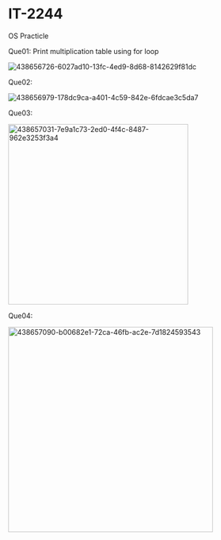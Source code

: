 # IT-2244
OS Practicle


Que01:
Print multiplication table using for loop

![438656726-6027ad10-13fc-4ed9-8d68-8142629f81dc](https://github.com/user-attachments/assets/d25b58c7-bf06-498e-95bc-1d6c68402af5)


Que02:

![438656979-178dc9ca-a401-4c59-842e-6fdcae3c5da7](https://github.com/user-attachments/assets/c55d6474-8af0-48c5-b058-e6ae5ab8d92b)

Que03:

<img width="363" alt="438657031-7e9a1c73-2ed0-4f4c-8487-962e3253f3a4" src="https://github.com/user-attachments/assets/482b9aa0-13c4-45e2-ae85-b98d229c1074" />

Que04:

<img width="413" alt="438657090-b00682e1-72ca-46fb-ac2e-7d1824593543" src="https://github.com/user-attachments/assets/212e979a-eb02-460a-a5b2-3d9f05efe48c" />



